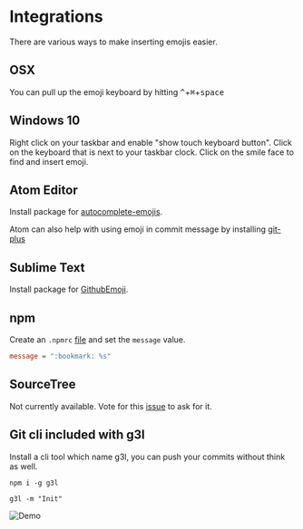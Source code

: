 # Integrations

There are various ways to make inserting emojis easier.

## OSX

You can pull up the emoji keyboard by hitting <kbd>^</kbd>+<kbd>⌘</kbd>+<kbd>space</kbd>

## Windows 10

Right click on your taskbar and enable "show touch keyboard button".
Click on the keyboard that is next to your taskbar clock.
Click on the smile face to find and insert emoji.

## Atom Editor

Install package for [autocomplete-emojis](https://atom.io/packages/autocomplete-emojis).

Atom can also help with using emoji in commit message by installing [git-plus](https://atom.io/packages/git-plus)

## Sublime Text

Install package for [GithubEmoji](https://github.com/akatopo/GithubEmoji).

## npm

Create an `.npmrc` [file](https://docs.npmjs.com/files/npmrc) and set the `message` value.
```ini
message = ":bookmark: %s"
```

## SourceTree

Not currently available. Vote for this [issue](https://jira.atlassian.com/browse/SRCTREEWIN-3072) to ask for it.

## Git cli included with g3l

Install a cli tool which name g3l, you can push your commits without think as well.
```
npm i -g g3l
```

```
g3l -m "Init"
```

![Demo](https://github.com/svtek/g3l/blob/master/images/init.png)
